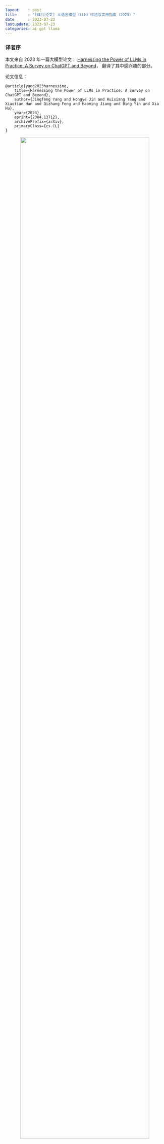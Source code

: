 ```yaml
---
layout    : post
title     : "[译][论文] 大语言模型（LLM）综述与实用指南（2023）"
date      : 2023-07-23
lastupdate: 2023-07-23
categories: ai gpt llama
---
```


### 译者序

本文来自 2023 年一篇大模型论文：
[Harnessing the Power of LLMs in Practice: A Survey on ChatGPT and Beyond](https://arxiv.org/abs/2304.13712)，
翻译了其中感兴趣的部分。

论文信息：

```
@article{yang2023harnessing,
	title={Harnessing the Power of LLMs in Practice: A Survey on ChatGPT and Beyond}, 
	author={Jingfeng Yang and Hongye Jin and Ruixiang Tang and Xiaotian Han and Qizhang Feng and Haoming Jiang and Bing Yin and Xia Hu},
	year={2023},
	eprint={2304.13712},
	archivePrefix={arXiv},
	primaryClass={cs.CL}
}
```

<p align="center"><img src="/assets/img/llm-practical-guide/fig-1.png" width="90%" height="90%"></p>

一些工程信息：

1. 训练

    1. 训练费用：**<mark><code>GPT-3 175B</code></mark>** 单次训练 **<mark>460 万美元</mark>** [3]。
    2. 能耗：训练 PaLM 两个月左右耗费约了 3.4 Gwh [6]。
    3. 数据集大小：**<mark><code>GPT-3 175B</code></mark>** 训练了 **<mark>4990 亿个 token</mark>** [16]。
    4. OpenAI 训练集群：285k CPU, 10k high-end GPU。

2. 推理

    1. 推理时间

        * 最大 token 分别为 2、8 和 32 时，GPT-J 6B 模型的推理时间分别为 0.077s、0.203s 和 0.707s。
        * 最大 token 固定为 32 时，InstructGPT 模型（davinci v2）的推理时间为 **<mark><code>1.969s</code></mark>**。

    2. API 延迟：OpenAI API 的平均延迟时间从几百毫秒到几秒不等。
    3. InstructGPT davinci v2（175B）的理想**<mark>去噪推理时间</mark>**
      **<mark><code>0.21s/request</code></mark>**。


**译者水平有限，不免存在遗漏或错误之处。如有疑问，敬请查阅原文。**

以下是译文。

----

* TOC
{:toc}

----

# 摘要

本文是一份**<mark>大语言模型（LLMs）实用指南</mark>**，
目的是帮助从业者和用户更好地完成他们的**<mark>自然语言处理（NLP）</mark>**相关任务 ——
NLP 是 LLM 的典型使用场景（下游）。本文将从模型、数据和下游任务的角度讨论和分析 LLM 的选型和使用，

* 首先简要介绍 **<mark>GPT 风格和 BERT 风格</mark>**的大语言模型；
* 然后讨论**<mark>预训练</mark>**数据、**<mark>训练</mark>**数据和**<mark>测试</mark>**数据对模型选型的影响；
* 然后详细讨论大语言模型**<mark>适合和不适合</mark>**哪些自然语言处理任务（use and non-use cases）。

此外，我们还探讨了大模型的 spurious biases，以及工程角度的**<mark>效率、成本和延迟</mark>**等重要因素，
以便从业者对实际部署大模型有一个全面了解。

本文旨在为研究人员和从业者提供一些最新的技术见解和最佳实践，让大模型能更成功地应用于各种 NLP 任务中。
我们维护了一个资源列表页并定期更新，见 [**<mark><code>github.com/Mooler0410/LLMsPracticalGuide</code></mark>**](https://github.com/Mooler0410/LLMsPracticalGuide)。

# 1 引言

近年来，大语言模型的快速发展对自然语言处理领域产生了革命性的影响 [12, 128, 131]。
这些强大的模型在各种 NLP 任务 —— 从**<mark>自然语言理解</mark>**（NLU）到**<mark>生成式任务</mark>**（generation tasks）——
中都展现出了巨大的潜力，甚至为**<mark>通用人工智能</mark>**（AGI）铺平了道路。
但另一方面，**<mark>如何有效和高效地利用这些模型</mark>**，就需要了解它们的实际能力和局限性，
还需要考虑具体 NLP 任务及其涉及的数据。

## 1.1 本文目的

作为一份给大模型从业者和用户的指南，本文主要关注**<mark>下游 NLP 任务中如何使用 LLM</mark>**。例如，

* 为什么选择或不选择某些 LLM；
* 如何根据模型大小、计算要求和特定领域预训练模型的可用性等等因素，选择最合适的 LLM。

本文总结了以下 LLM 实用指南：

* **<mark>自然语言理解</mark>**：在数据分布不均或训练数据极少场景下，LLM 卓越的泛化能力（generalization ability）；
* **<mark>自然语言生成</mark>**：利用 LLM 的能力，为各种应用程序创建连贯、上下文相关的高质量文本；
* **<mark>知识密集型任务</mark>**：利用 LLM 中存储的大量知识，解决一些需要特定领域专业知识或世界常识（general world knowledge）的任务；
* **<mark>推理能力</mark>**：了解和利用 LLM 的推理能力，提升基于上下文的决策能力和解决问题能力。

## 1.2 通用大模型和微调模型的定义

为了评估**<mark>（通用）大语言模型</mark>**的能力，我们将把它们**<mark>与微调模型（fine-tuned models）进行比较</mark>**。
目前，LLM 和微调模型都还没有一个普遍认可的定义。考虑到实际效用，本文将使用如下定义：

* 大语言模型（LLM）：在大量数据集上预训练的大型语言模型，没有针对特定任务的数据进行调优；
* 微调模型（fine-tuned models）：通常较小，也是预训练，然后在较小的、特定任务的数据集上进一步调优，以优化其在该场景下的性能。

> From a practical standpoint, we consider models with less than 20B parameters
> to be fine-tuned models. While it’s possible to fine-tune even larger models
> like PlaM (540B), in reality, it can be quite challenging, particularly for
> academic research labs and small teams. Fine-tuning a model with 3B
> parameters can still be a daunting task for many individuals or
> organizations.

## 1.3 本文组织

本文接下来的内容组织如下：

* **<mark>讨论当前最重要的两种模型</mark>**（GPT 风格和 BERT 风格），让读者对 LLM 有一个简要理解；
* 深入研究**<mark>影响模型性能的关键因素</mark>**，包括预训练数据、训练/调优数据和测试数据；
* 深入探讨**<mark>各种具体的 NLP 任务</mark>**，包括知识密集型任务、传统 NLU 任务和生成任务；分析这些实际场景中的挑战等。

# 2 模型：实用指南

本节简要介绍当前业界最先进的 LLM。
这些模型在训练策略、模型架构和使用场景上有所不同。为了更清晰地理解 LLM 的发展，
本文将它们分为两种类型：

1. **<mark>encoder-decoder or encoder-only</mark>**
2. **<mark>decoder-only</mark>**

图 1 展示了语言模型的演进历程，

<p align="center"><img src="/assets/img/llm-practical-guide/fig-1.png" width="90%" height="90%"></p>
<p align="center">图 1：Fig. 1. The evolutionary tree of modern LLMs traces the development of language models in recent years and highlights some of the
most well-known models. Models on the same branch have closer relationships. Transformer-based models are shown in non-grey
colors: decoder-only models in the blue branch, encoder-only models in the pink branch, and encoder-decoder models in the green
branch. The vertical position of the models on the timeline represents their release dates. Open-source models are represented by
solid squares, while closed-source models are represented by hollow ones. The stacked bar plot in the bottom right corner shows the
number of models from various companies and institutions.</p>

几点说明：

1. **<mark>decoder-only 模型逐渐成为 LLM 的主要发展趋势</mark>**。

    * LLM 早期阶段，encoder-only 和 encoder-decoder 模型更受欢迎；
    * 随着 2021 年 GPT-3 的横空出世，decoder-only 模型完成了一次漂亮的翻身仗；
    * 在 BERT 带来的最初爆炸性增长之后，encoder-only 模型逐渐开始失宠；

1. **<mark>OpenAI 在 LLM 领域始终保持领先地位</mark>**。其他公司和机构正在努力追赶。
   这种领导地位可能归因于 OpenAI 对其技术路线的坚守，即使最初大家并不看好这条路线；
1. **<mark>Meta 对开源 LLM 做出了重大贡献</mark>**，并促进了 LLM 的研究。
  在考虑对开源社区尤其是 LLM 相关的贡献时，Meta 是最慷慨的商业公司之一，Meta 开发的所有 LLM 都是开源的；
1. **<mark>LLM 表现出闭源的趋势</mark>**。

    * LLM 早期阶段（2020 年之前），大多数模型都是开源的；
    * 随着 GPT-3 的推出，公司越来越倾向于闭源他们的模型，如 PaLM、LaMDA 和 GPT-4:
    * 因此，学术研究人员进行 LLM 训练实验变得更加困难，基于 API 的研究可能成为学术界的主要方法；

1. **<mark>encoder-decoder 模型仍然还有前途</mark>**。

    * 业界仍然在这个方向积极探索，且大部分都是开源的；
    * Google 对开源 encoder-decoder 架构做出了重大贡献，虽然 decoder-only
     模型的灵活性和多功能性使得 Google 对这个方向的坚持似乎前途有些暗淡。

表 1 中简要总结了每种类型的特点和代表性 LLM。

<p align="center">表 1：当前各种大语言模型（LLM）总结</p>

|      |  Encoder-Decoder or Encoder-only (BERT-style) | Decoder-only (GPT-style) | 
|:-----|:----------------------------------------------|:-------------------------| 
| 训练       | **<mark>Masked</mark>** Language Models（遮掩式语言模型） | **<mark>Autoregressive</mark>** Language Models（自回归语言模型） |
| 模型类型   | **<mark>判别式</mark>**（Discriminative）               | **<mark>生成式</mark>**（Generative） |
| 预训练任务 | 预测**<mark>遮掩掉的</mark>**单词（Predict masked words）   | 预测**<mark>下一个</mark>**单词（Predict next word） |
| 大语言模型 | ELMo [80], **<mark>BERT</mark>** [28], RoBERTa [65], DistilBERT [90], BioBERT [57], XLM [54], Xlnet [119], ALBERT [55], ELECTRA [24], **<mark>T5</mark>** [84], **<mark>GLM</mark>** [123], XLM-E [20], ST-MoE [133], AlexaTM [95] | **<mark><code>GPT 3/4</code></mark>** [16,76], OPT [126]. PaLM [22], BLOOM [92], MT-NLG [93], GLaM [32],Gopher [83], chinchilla [41], LaMDA [102], GPT-J [107], **<mark><code>LLaMA</code></mark>** [103], BloombergGPT [117] |

## 2.1 BERT 风格语言模型：encoder-decoder 或 encoder-only

自然语言数据易于获取。为了更好地利用超级数据集，人们已经提出了很多**<mark>无监督训练</mark>**范式（unsupervised training paradigms），
这也促进了自然语言的**<mark>无监督学习</mark>**（unsupervised learning）。

这其中，一种常见的方式是在**<mark>给定上下文的情况下，预测句子中掩掉（masked）的单词</mark>**。
这种训练范式被称为遮掩语言模型（**<mark>Masked Language Model，MLM</mark>**），

* 模型能深入理解单词之间以及单词与上下文的关系，
* 使用 **<mark>Transformer 架构</mark>**等技术在大量文本语料库上进行训练。

典型模型包括

* BERT [28]
* RoBERTa [65]
* T5 [84]。

这种模型在许多 NLP 任务（如情感分析和 named entity 识别）中取得了 state-of-the-art 的结果，
已经成为自然语言处理领域的重要工具。

## 2.2 GPT 风格语言模型：decoder-only

尽管语言模型通常在架构上是任务不可知的（**<mark>task-agnostic</mark>**），
但都需要在特定下游任务的数据集上进行微调。

研究人员发现，增大（**<mark>scaling up</mark>**）语言模型能显著提高少样本（few-shot）甚至零样本（zero-shot）性能[16]。
少样本和零样本最成功的模型是**<mark>自回归语言模型</mark>**（Autoregressive Language Models，ALM），

* 这些模型的训练方式：**<mark>给出前面的单词，生成这句话的下一个单词</mark>**。
* 这些模型已被广泛用于文本生成和问题回答等 NLP 任务。

典型的自回归语言模型包括，

* GPT-3 [16]
* OPT [126]
* PaLM [22]
* BLOOM [92]

这其中，GPT-3 是一个划时代的模型，它首次通过**<mark>提示</mark>**（prompting）和**<mark>上下文学习</mark>**（in-context learning）
展示了少样本/零样本也能取得不错的性能，展现了自回归语言模型的优越性。

还有一些模型针对特定任务进行了优化，如

* CodeX [2]：代码生成
* BloombergGPT [117] ：金融领域

最近的突破是 **<mark>ChatGPT</mark>**，它专门针对对话任务优化了 GPT-3，从而在各种实际应用中
互动性、连贯性，以及更好的上下文理解能力。

# 3 数据：实用指南

本节将会看到，在针对给定任务选择合适的模型时，**<mark>数据（data）扮演着关键角色</mark>**。
数据对模型效果的影响始于预训练（pre-training）阶段，并持续到训练（training）和推理（inference）阶段。

> 通用模型（LLM） vs. 微调模型（fine-tuned models）的选择
>
> 1. 工作在 out-of-distribution 数据（例如 adversarial examples and domain shifts）时，通用模型比微调模型效果更好；
> 2. 工作在有限的标注数据（limited annotated data）时，通用模型更好一些；
> 3. 工作在充足的标注数据（abundant annotated data）时，两个模型都可以，看具体的任务要求；
> 4. 建议在与最终下游任务类似的数据集上进行预训练。

## 3.1 预训练数据（Pretraining data）

预训练数据在大语言模型的开发中起着关键作用。

作为 **<mark>LLM 超能力</mark>**（remarkable capabilities）[5，47] **<mark>的基础</mark>**，
预训练数据的质量、数量和多样性显著影响 LLM 的性能[124]。
常用的预训练数据包括**<mark>多种文本数据</mark>**，例如书籍、文章和网站。
数据经过精心挑选，以确保全面代表人类知识、语言差别和文化观点。

预训练数据的重要性在于，它能够极大影响语言模型对词汇知识、语法、句法和语义的理解，以及识别上下文和生成连贯回答的能力。
预训练数据的**<mark>多样性</mark>**也对模型性能起着至关重要的作用，LLM 的性能高度依赖于**<mark>预训练数据的组成</mark>**。
例如，

* PaLM [22] 和 BLOOM [92] 在**<mark>多语言任务</mark>**（multilingual tasks）和**<mark>机器翻译</mark>**方面表现出色，因为它们有丰富的多语言预训练数据；
* PaLM 还很擅长**<mark>问答任务</mark>**，因为预训练数据中包含大量社交媒体对话和书籍语料库 [22]；
* GPT-3.5（code-davinci-002）预训练数据集中集成代码数据，因此**<mark>代码执行和代码补全</mark>**能力很强。

简而言之，在针对 NLP 任务做 LLM 选型时，建议选择那些**<mark>在类似数据领域上进行过预训练</mark>**的模型。

## 3.2 微调数据（Finetuning data）

如果已经有了通用大模型，接下来想部署到线上环境提供服务，那根据手头
**<mark>打标数据（annotated data）的多少</mark>**，

* 零（zero）
* 少（few）
* 丰富（abundant）

可以在部署之前先对大模型进行**<mark>配置调整或模型微调</mark>**。

### 3.2.1 无标注数据：通用大模型 + zero-shot 配置

这种情况即没有标注数据，那就没有微调的可能了；在配置方面，将 LLM 设置为 **<mark><code>zero-shot</code></mark>** 是最合适的。

LLM 的 zero-shot methods [120] 已经比之前更好。此外，这种场景由于**<mark>模型参数保持不变</mark>**（remain unaltered），
也**<mark>不存在参数更新过程</mark>**（parameter update process），
因此可以避免灾难性遗忘（catastrophic forgetting）[49]。

### 3.2.2 少量标注数据：通用大模型 + few-shot in-context learning

这种情况下，可以将手头**<mark>少量的 few-shot examples 直接通过 prompt 输入到 LLM 中</mark>**，
这被称为**<mark>上下文学习</mark>**（in-context learning），
这些数据可以**<mark>有效地指导 LLM 针对具体任务进行优化</mark>**（generalize to the task）。

* [16] 中指出，one-shot 和 few-shot 性能取得了显著的提高，甚至可以与 SOTA fine-tuned open-domain 模型的性能相当。
* 通过 scaling[16]，LLMs 的 zero/few-shot 能力可以进一步提高。
* 还有人提出了一些 few-shot 学习方法来增强微调模型，例如 meta-learning[56]或 transfer learning[88]。但是，由于微调模型的规模较小且容易过拟合，性能可
能不如使用 LLMs。

### 3.2.3 丰富的标注数据：通用大模型/微调模型

对于特定任务有大量 annotated data 可用的情况下，**<mark>微调模型和 LLM 都可以考虑</mark>**。

* 大多数情况下，对模型进行微调（fine-tuning the model）可以很好地适应数据；
* 通用模型的一个优势是可用于满足一些约束条件，例如隐私 [99]。

总之，这种情况下使用微调模型还是 LLM 就看具体任务以及所需的性能、计算资源和部署约束等因素了。

### 3.2.4 小结：通用模型 vs. 微调模型的选型

简而言之，

* 不管标注数据有多有少，通用大模型都是可以用的；
* 有丰富的 annotated data 时可以考虑使用微调模型。

## 3.3 测试数据/用户数据（Test data / user data）

在部署 LLM 用于实际任务时，经常面临测试/用户数据与训练数据之间分布差异导致的性能问题。
这些差异可能涉及到

* domain shifts [132]
* out-of-distribution variations [31]
* adversarial examples [82]

它们极大**<mark>降低了微调模型</mark>**在实际应用中的**<mark>有效性</mark>**。
原因是**<mark>微调模型都是基于特定数据分布拟合的</mark>**，generalize to OOD data 的能力较差。

另一方面，通用模型在这种情况表现得相当好，因为它们没有明确的拟合过程。
此外，最近的**<mark>人类反馈强化学习</mark>**（Reinforcement Learning from Human Feedback，
**<mark><code>RLHF</code></mark>**）进一步增强了 LLM 的泛化能力[77]。例如，

* InstructGPT 展示了在 a wide range of tasks 的多种指令中的熟练理解能力，甚至偶尔还能理解混合语言指令，尽管这样的指令很少。
* ChatGPT 在大多数 adversarial and out-of-distribution (OOD) 分类和翻译任务上表现出一致的优势 [109]。
  它在理解对话相关的文本方面的优越性，使得它在 DDXPlus 数据集 [101]上表现出色，这是一个设计用于 OOD 评估的医学诊断数据集。

# 4 NLP 任务：实用指南

本节详细讨论 LLM 在各种 NLP 任务中适合与不适合的场景，以及相应的模型能力。
如图 2 所示，我们将所有讨论总结成一个决策流程，它可以作为面对任务时快速决策的指南：

<p align="center"><img src="/assets/img/llm-practical-guide/fig-2.png" width="90%" height="90%"></p>
<p align="center">图 2：
The decision flow for choosing LLMs or fine-tuned models 2for user’s NLP applications. The decision flow helps users assess
whether their downstream NLP applications at hand meet specific conditions and, based on that evaluation, determine whether
LLMs or fine-tuned models are the most suitable choice for their applications. During the decision process in the figure, Y means
meeting the condition, and N means not meeting the condition. The yellow circle for Y of the last condition means there’s no
model working well on this kind of application.
</p>

## 4.1 传统 NLU 任务

Traditional NLU tasks are some fundamental tasks in NLP including text classification, named entity recognition (NER),
entailment prediction, and so on. Many of them are designed to serve as intermediate steps in larger AI systems, such
as NER for knowledge graph construction.

> 1 As we mention in Section 1, LLMs are pretrained on large and diverse datasets without fine-tuning, while fine-tuned models are typically pretrained on
> a large dataset and then further trained on a smaller, task-specific dataset to optimize their performance on that task.

> Remark 2
>
> Fine-tuned models generally are a better choice than LLMs in traditional NLU tasks, but LLMs can provide help
> while requiring strong generalization ability.

### 4.1.1 No use case.

In most natural language understanding tasks, such as tasks in GLUE[106] and SuperGLUE[105],
fine-tuned models still have better performance, if such tasks come with rich well-annotated data and contain very few
out-of-distribution examples on test sets. For different tasks and datasets, the gap between small fine-tuned models and
LLMs varies.

In text classification, on most datasets, LLMs perform slightly worse than fine-tuned models. For sentiment analysis,
such as on IMDB [69] and SST [94], fine-tuned models and LLMs perform equally well. For toxicity detection, which
is another iconic text classification task, the gap is much larger. All LLMs cannot perform well on this task, and on
CivilComments [13] even the best one is only better than random guessing [59]. On the other hand, most popular
fine-tuned models can obtain much better performance [33]. and the Perspective API 3 is still one of the best for
detecting toxicity. This API is powered by a multilingual BERT-based model, which is tuned on publicly available
toxicity data and several smaller single-language CNNs distilled from this model. This might be due to the fact that
toxicity is defined by subtle nuances in linguistic expressions, and large language models are unable to accurately
comprehend this task solely based on the provided input.

The trend of performance gaps is similar in some other tasks. For natural language inference (NLI) tasks, on most
datasets, such as on RTE [106] and SNLI [14], fine-tuned models perform better than LLMs, while on some data such as
CB [105], LLMs have obtained comparable performance with fine-tuned models [22]. For question answering (QA), on
SQuADv2 [86], QuAC [21] and many other datasets, fine-tuned models have superior performance, while on CoQA [87],
LLMs perform as well as fine-tuned models [22].

In information retrieval (IR) tasks, LLMs are not widely exploited yet. One major reason is that IR tasks are fundamentally
different from others. There’s no natural way to transform the thousands of candidate texts into a few/zero-shot
form which is required by LLMs. The existing evaluation results on MS MARCO(regular/TREC) [73] show that methods
based on fine-tuned models have better performance [59]. In this evaluation, the LLMs rank passages in an unorthodox
way, which requires the LLMs to produce probabilities for passages one by one.

For some low-level intermediate tasks, which are not intended for regular users but rather for high level tasks, such
as named entity recognition (NER) and dependency parsing, there’s not enough result coming from LLMs, because
the most current evaluation of LLMs focuses on practical tasks. According to available evaluation results, for the NER
task, CoNLL03 [89] is still a challenge for LLMs [81], where the performance of fine-tuned models is around as twice
as LLMs. These intermediate tasks may vanish soon because LLMs can take over high-level tasks without the help of
those intermediate tasks (e.g. dependency parsing for coding tasks; NER for some text generation tasks).

In brief, for most traditional NLU tasks, a fine-tuned model is a better choice in terms of the performance on benchmark
datasets and the computational cost. The scale of LLMs is usually 10× or even 100× larger than fine-tuned models.
One possible cause for the inferior performance of LLMs on certain tasks can be the design of instructions/prompts.
Transforming input from tasks like IR and sentence labeling into a few/zero-short instruction form is non-trivial. There
may be better ways to adapt language models to traditional NLP tasks in the future. On the other hand, the upper
limit of capabilities of fine-tuned models is not reached, and some methods like FLAN-tuning [67] can further boost
the performance on NLU tasks. Another interesting finding is that on NLU tasks, after fine-tuning, masked language
models, like T5[85], are better than most auto-regressive language models at the same scale, while some recent results
imply that this gap can be bridged by scaling[22].

### 4.1.2 Use case. However, there are still some NLU tasks suitable for LLMs.

One of the representative tasks is miscellaneous text classification [59]. In contrast to classic domain-specific text
classification tasks such as sentiment analysis, miscellaneous text classification deals with a diverse range of topics
and categories that may not have a clear or strong relationship with one another. It’s closer to real-world cases and
hard to be formatted for using fine-tuned models. Another is the Adversarial NLI (ANLI)[74]. It is a difficult dataset
composed of adversarially mined natural language inference questions in three rounds (R1, R2, and R3). LLMs have
shown superior performance on ANLI, especially on the R3 and R2. Both examples demonstrate the exceptional ability
of LLMs to generalize well on out-of-distribution and sparsely annotated data in traditional NLP tasks, surpassing that
of fine-tuned models. We’ve discussed this in the section above 3.3.

## 4.2 生成任务（Generation tasks）

Natural Language Generation broadly encompasses two major categories of tasks, with the goal of creating coherent,
meaningful, and contextually appropriate sequences of symbols. The first type focuses on converting input texts into
new symbol sequences, as exemplified by tasks like paragraph summarization and machine translation. The second
type, "open-ended" generation, aims to generate text or symbols from scratch to accurately match input descriptions
such as crafting emails, composing news articles, creating fictional stories and writing code.

> Remark 3
> Due to their strong generation ability and creativity, LLMs show superiority at most generation tasks.

### 4.2.1 Use case.

Generation tasks require models to have a comprehensive understanding of the input contents or
requirements and a certain level of creativity. This is what LLMs excel at.

For summarization tasks, although LLMs do not have an obvious advantage over fine-tuned models under traditional
automatic evaluation metrics, such as ROUGE [60], human evaluation results indicate that humans tend to prefer the
results generated by LLMs [38, 127] compared to that of fine-tuned models. For example, on CNN/DailyMail [71] and
XSUM [72], fine-tuned models like Brio [66] and Pegasus [125] have much better performance than any LLMs w.r.t.
ROUGE, but LLMs like OPT [126] perform far better in human evaluation considering all aspects including faithfulness,
coherence, and relevance [127]. This demonstrates the superiority of LLMs in summarization tasks. On the other hand,
it implies that current summarization benchmarks don’t contain summaries with high quality or the automatic metrics
are not proper for the evaluation of summarization.

In machine translation (MT), LLMs can perform competent translation, although the average performance is slightly
worse than some commercial translation tools [45] considering some automatic metrics like BLEU[78]. LLMs are
particularly good at translating some low-resource language texts to English texts, such as in the Romanian-English
translation of WMT’16 [11], zero-shot or few-shot LLMs can perform better than SOTA fine-tuned model[22]. This is
mainly due to the fact that English resources compose the main part of the pre-training data. BLOOM [92] is pre-trained
on more multi-lingual data, leading to better translation quality in both rich-resource and low-resource translation.
Another interesting finding is that BLOOM achieves good translation quality among Romance languages, even for
translation from Galician, which is not included in the pre-training data. One reasonable explanation is that texts from
some languages in the same language group can help the LLMs learn more from the similarity. If more multi-lingual
texts can be added to the pre-training data, the translation capability may be improved further.

Additionally, LLMs are highly skilled in open-ended generations. One example is that the news articles generated
by LLMs are almost indistinguishable from real news articles by humans [16]. LLMs are remarkably adept at code
synthesis as well. Either for text-code generation, such as HumanEval [18] and MBPP [7], or for code repairing, such as
DeepFix [39], LLMs can perform pretty well. GPT-4 can even pass 25% problems in Leetcode, which are not trivial for
most human coders [76]. With training on more code data, the coding capability of LLMs can be improved further [22].
While performing well on such tasks, the codes generated by LLMs should be tested carefully to figure out any subtle
bugs, which is one of the main challenges for applying LLMs in code synthesis.

### 4.2.2 No use case.

Fine-tuned models, such as DeltaLM+Zcode [118], still perform best on most rich-resource translation
and extremely low-resource translation tasks. In rich resource machine translation, fine-tuned models slightly outperform
LLMs [22, 92]. And in extremely low-resource machine translation, such as English-Kazakh translation, fine-tuned
models significantly perform better than LLMs.

## 4.3 Knowledge-intensive tasks

Knowledge-intensive NLP tasks refer to a category of tasks that have a strong reliance on background knowledge,
domain-specific expertise, or general real-world knowledge. These tasks go beyond simple pattern recognition or syntax
analysis. And they are highly dependent on memorization and proper utilization of knowledge about specific entities,
events, and common sense of our real world.

> Remark 4
> (1) LLMs excel at knowledge-intensive tasks due to their massive real-world knowledge.
> (2) LLMs struggle when the knowledge requirements do not match their learned knowledge, or when they face
> tasks that only require contextual knowledge, in which case fine-tuned models can work as well as LLMs.

### 4.3.1 Use case.

In general, with billions of training tokens and parameters, LLMs have much more real-world knowledge
than fine-tuned models.

Closed-book question-answering tasks require the model to answer a given question about factual knowledge without
any external information. It does require the memorization of real-world knowledge in the model. LLMs perform better
on nearly all datasets, such as on NaturalQuestions [52], WebQuestions [9], and TriviaQA [46]. On TriviaQA, even
zero-shot LLMs is still much better [22].

The massive multitask language understanding (MMLU) [40] is also highly knowledge-intensive. It contains multiplechoice
questions spanning over 57 different subjects and requires general knowledge of the model. It’s pretty challenging
even for LLMs, although the newly released GPT-4 [76] outperforms existing models by a considerable margin in
English with a satisfactory 86.5% accuracy.

Also, some tasks in Big-bench[96], which are designed to probe LLMs and extrapolate their future capabilities, heavily
relied on the memorization of real-world knowledge. In such tasks, the performance of some LLMs is better than the
average level of humans, and even comparable to the best human performance. For example, the task Hindu_knowledge
requires models to give facts about Hindu mythology, Periodic Elements require the capability of predicting the element
name from the periodic table and Physics tests the physics knowledge of models by asking for the formula needed to
solve a given physics problem.

### 4.3.2 No use case.

There are some other tasks requiring knowledge different from that learned by LLMs. The required
knowledge is not that learned by LLMs about the real world. In such tasks, LLMs are not notably superior.
Some tasks only require the model to capture the self-contained knowledge in the contexts. The knowledge in the
contexts from the input is enough for the model to make predictions. For these tasks, small fine-tuned models can work
pretty well. One such task is machine reading comprehension (MRC). An MRC task provides several paragraphs and
requires the model to predict the answer to questions based on these paragraphs. We’ve discussed MRC in the previous
section because it’s also a traditional NLU task.

Another scenario is that the knowledge within LLMs about real world is useless to the task, or even the required
knowledge is counterfactual to the real world. As a result, the LLMs cannot work well on such tasks. In some cases,
inconsistent knowledge may even make the LLMs worse than random guessing. For example, in Big-Bench, the Mnist
ascii task requires the model to tell the digit represented by an ASCII art. The capability required by this task is nothing
about real-world knowledge. Also, in the Inverse Scaling Phenomenon competition [70], the task redefine math redefines
a common symbol and requires the model to choose between the original meaning and the meaning derived from the
redefinition. What it requires contrasts to the LLMs’ knowledge, thus LLMs even perform worse than random guessing.
As an alternative to real-world knowledge in LLMs, access to extra knowledge is allowed, and models can thus get
enough knowledge for a task via retrieval augmentation. The basic idea of retrieval augmentation is to add an extra
information retrieval step prior to making predictions, in which, some useful texts related to the task will be retrieved
from a large corpus. Then, the model will make predictions based on both the input contexts and the retrieved texts.
With retrieved additional information, the closed-book task can become "open-book". In such a scenario, fine-tuned
models are pretty good with much smaller sizes, because the required knowledge can be obtained by retrieving. For
example, on NaturalQuestions [52], with extra corpus, retrieval augmented models [44, 48] are much better than any
other methods.

## 4.4 Abilities Regarding Scaling

Scaling of LLMs (e.g. parameters, training computation, etc.) can greatly empower pretrained language models. With
the model scaling up, a model generally becomes more capable in a range of tasks. Reflected in some metrics, the
performance shows a power-law relationship with the model scale. For example, the cross-entropy loss which is used
to measure the performance for language modeling decreases linearly with the exponential increase in the model scale,
which is also called ’scaling-law’ [41, 47]. For some crucial abilities, such as reasoning, scaling the model has gradually
transformed these abilities from a very low state to a usable state, and even approaching human capabilities. In this
section, we provide an overview of the usage of LLMs in terms of the abilities and behaviors of LLMs along with scaling.

> Remark 5
> (1) With the exponential increase of model scales, LLMs become especially capable of reasoning like arithmetic
> reasoning and commonsense reasoning.
> (2) Emergent abilities become serendipity for uses that arise as LLMs scale up, such as ability inword manipulation
> and logical ability.
> (3) In many cases, performance does not steadily improve with scaling due to the limited understanding of how
> large language models’ abilities change as they scale up.

### 4.4.1 Use Case with Reasoning.

Reasoning, which involves making sense of information, drawing inferences, and
making decisions, is one of the essential aspects of human intelligence. It is challenging for NLP. Many existing reasoning
tasks can be classified into commonsense reasoning and arithmetic reasoning.

Arithmetic reasoning/problem solving. The arithmetic reasoning capability of LLMs benefits greatly from the scaling
of model size. For GPT-3, the ability of two-digit addition only becomes apparent when the number of parameters
exceeds 13B [16]. Tasks to test arithmetic reasoning are trivial for humans and designed to challenge the capability
of transferring natural language into mathematical symbols and multi-step inference. On GSM8k [26], SVAMP [79]
and AQuA [61], LLMs, as generalists, have competitive performance with most methods which have task-specific
designs. And GPT-4 overperforms any other methods [76], even some huge models particularly tuned for arithmetic
problems [104]. Nevertheless, it should be noted that, without the intervention of external tools, LLMs may occasionally
make mistakes in performing basic calculations, although chain-of-thought (CoT) prompting [115] can significantly
improve LLMs’ ability in calculations.

Commonsense reasoning. Commonsense reasoning not only requires LLMs to remember factual knowledge but also
requires LLMs to do several inference steps about the facts. Commonsense reasoning increases gradually with the growth
of model size. Compared to fine-tuned models, LLMs keep the superiority on most datasets, such as StrategyQA [36]
and ARC-C [25]. Especially on ARC-C, which contains difficult questions in science exams from grade 3 to grade 9,
GPT-4 has been close to the performance of 100% (96.3%) [76].

### 4.4.2 Use Cases with Emergent Abilities.

Scaling of models also endows the model with some unprecedented, fantastic
abilities that go beyond the power-law rule. These abilities are called "emergent ability". As defined in [113], emergent
abilities of LLMs are abilities that are not present in smaller-scale models but are present in large-scale models. This means
such abilities cannot be predicted by extrapolating the performance improvements on smaller-scale models and the
model suddenly gains good performance on some tasks once the scale exceeds a certain range. The emergent ability is
typically unpredictable and surprising, leading to tasks that emerge randomly or unexpectedly. We examine concrete
examples of the emergent abilities of LLMs and provide them as an important reference for deciding whether to leverage
LLMs’ emergent abilities.

Handling word manipulation is a typical emergent ability. It refers to the ability to learn symbolic manipulations, such
as the reversed words [16], in which the model is given a word spelled backwards, and must output the original word.
For example. GPT-3 [16] shows the emergent ability for word sorting, and word unscrambling tasks. PaLM [22] exhibits
the emergent ability on ASCII word recognition 4 and hyperbaton 5 task. The logical abilities of language models tend
to emerge as the model scales up, such as logical deduction, logical sequence, and logic grid puzzles. Additionally, other
tasks, such as advanced coding (e.g., auto debugging, code line description), and concept understanding (e.g., novel
concepts, simple Turing concepts), are also use cases with the emergent abilities of large language models.

### 4.4.3 No-Use Cases and Understanding.

Although in most cases, as discussed above, larger models bring better performance,
there are still many exceptions that should be considered when choosing the appropriate model.

On certain tasks, with the size of LLMs increasing, the performance begins to decrease, such as Redefine-math: tests
whether language models are able to work with common symbols when they are redefined to mean something else; Intothe-
unknown: requires the model to choose which piece of information would help answer a question; Memo-trap: asks
an LM to write a phrase in a way that starts like a famous quote but ends differently6. This is also called Inverse Scaling
Phenomenon. Another interesting phenomenon observed in the scaling of LLMs is called the U-shaped Phenomenon [114].
As the name implies, This phenomenon refers to that as LLM size increases, their performance on certain tasks initially
improves but then starts to decline before eventually improving again, such as on: Hindsight-neglect: it tests whether
language models are able to assess whether a bet was worth taking based on its expected value; NegationQA: this task
takes an existing multiple-choice dataset and negates a part of each question to see if language models are sensitive to
negation; Quote-repetition: it asks models to repeat back sentences given in the prompt, with few-shot examples to
help it recognize the task. Hence the risk of diminishing performance should be noted and if the task is similar to those
we just discussed, careful consideration should be given to whether or not to use huge LLMs.

Gaining a deeper understanding of emergent abilities, inverse scaling phenomenon and U-shape phenomenon
in LLMs is essential for advancing research in this field. In a certain sense, the U-shape phenomenon suggests that
small-scale models and huge-scale models make predictions with different internal mechanisms. From this perspective,
the U-shape phenomenon can be seen as a transformation of the inverse-scaling phenomenon due to some emergent
abilities from sufficiently large models [114]. GPT-4 [76] exhibits a reversal of the inverse scaling phenomenon in some
cases, such as on a task called Hindsight Neglect. The explanation for these behaviors of LLMs during scaling is still
an open problem. Several hypotheses have been proposed. For emergent abilities, one explanation is that there may
be multiple key steps for a task and the LLM cannot handle this task until it’s large enough to handle every step, and
another explanation is focused on the granularity of evaluation metrics [113]. For inverse-scaling phenomenon and

u-shape phenomenon, the explanations mainly focus on the model’s over-reliance on information from its prior rather
than the input prompts, valid but misleading few-shot examples, and distracting easier tasks within a hard task [114].

## 4.5 Miscellaneous tasks

This section explores miscellaneous tasks which cannot be involved in previous discussions, to better understand LLMs’
strengths and weaknesses.

Remark 6
(1) Fine-tuned models or specified models still have their space in tasks that are far from LLMs’ pretraining
objectives and data.
(2) LLMs are excellent at mimicking human, data annotation and generation. They can also be used for quality
evaluation in NLP tasks and have bonuses like interpretability.

### 4.5.1 No use case

LLMs generally struggle with some tasks due to differences in objectives and training data.
Although LLMs have achieved remarkable success in various natural language processing tasks, their performance
in regression tasks has been less impressive. For example, ChatGPT’s performance on the GLUE STS-B dataset, which is
a regression task evaluating sentence similarity, is inferior to a fine-tuned RoBERTa performance [130]. The Regression
tasks typically involve predicting a continuous value rather than a discrete label, posing unique challenges for LLMs. One
primary reason for their subpar performance is the inherent difference between the language modeling objective and the
regression task objective. LLMs are designed to predict the next word in a sequence or generate coherent text, with their
pre-training focused on capturing linguistic patterns and relationships. Consequently, their internal representations
may not be well-suited for modeling continuous numerical outputs. Besides, LLMs have predominantly been trained
on text data, focusing on capturing the intricacies of natural language processing. As a result, their performance on
multimodal data, which involves handling multiple data types such as text, images, audio, video, actions, and robotics,
remains largely unexplored. And fine-tuned multimodal models, like BEiT[110] and PaLI [19], still dominate many
tasks such as visual question answering (VQA) and image captioning. Nonetheless, the recently introduced GPT-4 [76]
has taken the step in multimodal fusion, but there is still a lack of detailed evaluation of its capabilities.

### 4.5.2 Use case.

LLMs are particularly suitable for certain tasks.

LLMs are very good at mimicking humans, acting as a chatbot, and performing various kinds of tasks. The LLMspowered
ChatGPT7 is surprising for its consistency, reliability, informativeness, and robustness during multiple
utterances with humans. The human-feedback procedure plays an important role in acquiring such abilities
LLMs can both act as a good annotator and data generator for data augmentation, such as in[27, 29, 99, 121, 122].
Some LLMs have been found as good as human annotators [37] in some tasks. And the collected texts from GPT-
3.5 (text-davinci-003) have been used as human-like instruction-following demonstrations to train other language
models [100].

LLMs can also be used for quality assessment on some NLG tasks, such as summarization and translation. On
summarization tasks, GPT-4 as an evaluator achieves a higher correlation with humans than other methods with a
large margin [64]. Some other evaluators based on LLMs [34, 50, 64, 108] also show good human alignment in more
NLG tasks, especially compared with traditional automatic metrics. But the LLM evaluator may have a bias towards the
LLM-generated texts [64].
Also, as we discussed above, some abilities of LLMs bring bonuses in addition to performance improvement, such
as interpretability. The CoT reasoning ability of LLMs can show how an LLM reaches the prediction, which is a good
interpretation on the instance level, while it also improves the performance.

## 4.6 Real world "tasks"

In the last part of this section, we would like to discuss the usage of LLMs and fine-tuned models in real-world "tasks".We
use the term "tasks" loosely, as real-world scenarios often lack well-formatted definitions like those found in academia.
Many requests to models even cannot be treated as NLP tasks. Models face challenges in the real world from three perspectives:

* Noisy/Unstructured input. Real-world input comes from real-world non-experts. They have little knowledge
about how to interact with the model or even cannot use texts fluently. As a result, real-world input data can be
messy, containing typos, colloquialisms, and mixed languages, unlike those well-formed data used for pre-training
or fine-tuning.
* Tasks not formalized by academia.In real-world scenarios, tasks are often ill-defined by academia and much
more diverse than those in academic settings. Users frequently present queries or requests that do not fall neatly
into predefined categories, and sometimes multiple tasks are in a single query.
* Following users’ instructions. A user’s request may contain multiple implicit intents (e.g. specific requirement
to output format), or their desired predictions may be unclear without follow-up questions. Models need to
understand user intents and provide outputs that align with those intents.
Essentially, these challenges in the real world come from that users’ requests deviate significantly from the distribution
of any NLP datasets designed for specific tasks. Public NLP datasets are not reflective of how the models are used [77].

> Remark 7
> LLMs are better suited to handle real-world scenarios compared to fine-tuned models. However, evaluating the
> effectiveness of models in the real world is still an open problem.

Handling such real-world scenarios requires coping with ambiguity, understanding context, and handling noisy
input. Compared to fine-tuned models, LLMs are better equipped for this because they have been trained on diverse
data sets that encompass various writing styles, languages, and domains. Additionally, LLMs demonstrate a strong
ability to generate open-domain responses, making them well-suited for these scenarios. Fine-tuned models, on the
other hand, are often tailored to specific, well-defined tasks and may struggle to adapt to new or unexpected user
requests. They heavily rely on clear objectives and well-formed training data that specify the types of instructions
the models should learn to follow. Fine-tuned models may struggle with noisy input due to their narrower focus on
specific distributions and structured data. An additional system is often required as an assistant for fine-tuned models
to process unstructured context, determine possible intents, and refine model responses accordingly.
Additionally, some mechanics such as instruction tuning [91, 112] and human alignment tuning [77] further boost
the capabilities of LLMs to better comprehend and follow user instructions. These methods improve the model’s ability
to generate helpful, harmless, and honest responses while maintaining coherence and consistency [77, 91, 112]. While
both methods can make LLMs better generalize to unseen tasks and instructions, it has been noticed that while human
labelers prefer models tuned for human alignment [77] to models tuned with instructions from public NLP tasks,
such as FLAN [112] and T0 [91]. The reason may be similar to reasons for fine-tuned models’ inferiority: public NLP
tasks/datasets are designed for easy and automatic evaluation, and they can only cover a small part of real-world usage.
One of the main issues when it comes to real-world scenarios is how to evaluate whether the model is good or not.
Without any formalized tasks or metrics, the evaluation of model effectiveness can only rely on feedback from human
labelers. Considering the complexity and cost of human evaluation, there’s no massive and systematic comparison
between fine-tuned models and LLMs yet. Nevertheless, the huge success and popularity of LLMs such as chatGPT,
have confirmed the superiority of LLMs to some extent.

# 5 其他方面

虽然通用大模型适用于很多下游任务，但还有一些重要方面需要考虑，例如效率和可信任度。

> Remark 8
>
> 1. Light, local, fine-tuned models should be considered rather than LLMs,
>    especially for those who are sensitive to the cost or have strict latency
>    requirements. Parameter-Efficient tuning can be a viable option for model
>    deployment and delivery.
> 2. The zero-shot approach of LLMs prohibits the learning of shortcuts from
>    task-specific datasets, which is prevalent in fine-tuned models.
>    Nevertheless, LLMs still demonstrate a degree of shortcut learning issues.
> 3. Safety concerns associated with LLMs should be given utmost importance as
>    the potentially harmful or biased outputs, and hallucinations from LLMs
>    can result in severe consequences. Some methods such as human feedback
>    have shown promise in mitigating these problems.

## 5.1 效率

实际部署除了要考虑模型准确性，**<mark>性能、成本和延迟</mark>**都是重要考虑因素，。

实践中，从业者必须考虑**<mark>效率和效果</mark>**（efficiency with effectiveness）之间的平衡。

### 5.1.1 成本

近年来，LLM 变得越来越大，例如 GPT-1、GPT-2 和 GPT-3 等模型分别拥有 0.117b、1.5b 和 175 个参数。

1. LLM 的**<mark>训练费用</mark>**跟参数大小直接相关，

    * T5 11b 规模的模型单次训练成本预估超过 130 万美元，
    * **<mark><code>GPT-3 175B</code></mark>** 单次训练需要 **<mark>460 万美元</mark>** [3]。

2. 训练大模型的**<mark>能耗</mark>**同样惊人，

    * 训练一个 6b transformer 总能消耗估计约为 103.5 Mwh [30]，
    * Google 称，训练 PaLM 两个月左右耗费约了 3.4 Gwh [6]。

3. **<mark>数据集大小</mark>**也随模型大小迅速膨胀，

    * **<mark><code>GPT-3 175B</code></mark>** 训练了 **<mark>4990 亿个 token</mark>** [16]。

4. 反映计算成本的另一个关键指标是 Flops，

    * T5 11B 模型只需要 3.3x10^22，
    * GPT-3 175B 需要 3.14x10^23 Flops，大了 10 倍。

除了这些成本，**<mark>硬件要求</mark>**也很高。
OpenAI 与 Microsoft 合作，在 Microsoft Azure 中托管了一个超级计算机，
由 285k 个 CPU 和 10k 个高端 GPU 组成，支撑大型模型训练。

对于 OpenAI API 的用户，定价基于模型和使用情况而变化，例如

* GPT-3.5-turbo 通用聊天服务的收费标准为 $0.002 per 1k token；
* 对于需要定制模型的用户，训练成本为每 $ 0.003 per 1k token，使用成本为 $0.12 per 1k token [4]；

因此，对于无法承担如此高成本的用户，例如小型初创企业、个人用户等，
选择一个更小的（非 GPT）微调模型可能更合适。

### 5.1.2 延迟

延迟是实际部署 LLM 需要考虑的关键因素。

1. **<mark>推理时间</mark>**是衡量延迟的常用指标，它高度依赖于**<mark>模型大小、架构和 token 数量</mark>**。例如，

    * 最大 token 分别为 2、8 和 32 时，GPT-J 6B 模型的推理时间分别为 0.077s、0.203s 和 0.707s。
    * 最大 token 固定为 32 时，InstructGPT 模型（davinci v2）的推理时间为 1.969s。

2. 由于 LLM 通常太大而无法在用户的单台机器上运行，公司通过 API 提供 LLM 服务。
**<mark>API 延迟</mark>**可能因用户位置而异， 

    * OpenAI API 平均延迟时间从几百毫秒到几秒不等。

对于无法接受高延迟的情况，大型 LLM 可能不适用。例如，在许多信息检索应用中，可扩展性至关重要。

* **<mark>搜索引擎</mark>**需要非常高效的推理，否则就没有意义。
* **<mark><code>InstructGPT</code></mark>** davinci v2（175B*）的理想**<mark>去噪推理时间</mark>**（idealized denoised inference time）
  （i.e. a query-passage pair to be scored）**<mark><code>0.21s/request</code></mark>**，这对于网络搜索引擎来说太慢了。

### 5.1.3 部分参数调优（Parameter-Efficient Tuning）：降低计算和存储成本

在实践中，可能根据特定的数据集对模型进行调优。

参数效率调优（Parameter-Efficient Tuning，PET）是指
**<mark>冻结预训练出的 LLM 的大部分参数，只对模型的一小部分参数（或额外参数）进行微调</mark>**的技术。
主要目标是**<mark>极大降低计算和存储成本</mark>**，同时保持原始模型的性能。
常见的 PET 技术包括，

* **<mark><code>LoRA</code></mark>**（Low-Rank Adaptation，LoRA）[42]
* Prefix Tuning [58]
* P-Tuning [62, 63]

以 LoRA 为例，

* 保持预训练模型的权重，将低秩矩阵（low-rank matrices）引入到了 Transformer 架构的每一层中，
  这种方式**<mark>大大减少了后续任务训练的参数数量</mark>**，从而提高了整体效率。
* Alpaca-LoRA 将 LoRA 集成到 LLaMA-Alpaca 中，使其能够在单个 RTX 4090 上只用几小时就能运行起 LLaMA。

在将模型微调到特定任务，或微调 LLM 以满足人类对齐（human alignment）等特殊要求情况下，
这些 PFT 方法都是有用的。

## 5.2 Trustworthiness

Given that LLMs are now involved in sensitive areas such as healthcare, finance, and law, it is crucial to ensure that
they are trustworthy and capable of producing reliable output.

Robustness and Calibration. The accuracy and robustness of the LLMs are shown to have a very strong correlation [59].
The models that have high accuracy on the scenario also have good robustness. However, the robustness of the zero-shot
becomes worse after being tuned on extra application-specific tasks data [116]. This may due to overfitting, which
leads to poor generalizability due to the extremely high complexity of the model and the limited training samples
from downstream tasks [43]. In a similar vein, it has been observed that fine-tuning a model can result in significant
miscalibrations, owing to over-parameterization [51]. Therefore, fine-tuned models may not be an optimal choice when
robustness and calibration are critical considerations. However, human alignment has been found as a potential solution
for enhancing model robustness. InstructGPT davinci v2 (175B*) has been shown to outperform other models in terms
of robustness. On the other hand, achieving optimal calibration of the model depends on the scenario and adaptation
procedure employed.

Fairness and Bias. LLMs have been shown to exhibit disparate treatment and impact, perpetuating societal biases and
potentially leading to discrimination [10, 17]. To ensure fairness and equity for all users, it is crucial to address these
issues in the development and deployment of NLP models. Disparities in performance between demographic groups can
serve as an indicator of fairness problems. LLMs are particularly susceptible to fairness issues, as significant performance
disparities have been observed across demographic categories such as dialect, religion, gender, and race [59]. However,
research has shown that aligning models with human instructions can improve LLM performance regardless of their
size, with the InstructGPTmodel (davinci v2) exhibiting smaller performance disparities than other LLMs [23].
Spurious Biases. The shortcut learning problem has been observed in various natural language understanding tasks
under the pretraining and fine-tuning paradigm, where models heavily rely on spurious correlations between input and
labels in the fine-tuning data for prediction [31, 35, 98]. For example, in reading comprehension tasks, fine-tuned models
tend to focus on the lexical matching of words between the question and the original passage, neglecting the intended
reading comprehension task itself [53]. In contrast, large language models are not directly trained on fine-tuned datasets,
which makes it less likely for them to learn shortcut features present in the fine-tuned dataset, thereby enhancing the
model’s generalization capabilities. However, LLMs are not infallible and may exhibit some shortcut learning during
in-context learning. For example, recent preliminary studies have begun investigating the robustness of prompt-based
methods in large-scale language models [111, 129]. One such study evaluates the few-shot learning performance of
GPT-3 on text classification and information extraction tasks [129]. and reveal that the examined LLMs are susceptible
to majority label bias and position bias, where they tend to predict answers based on the frequency or position of the
answers in the training data. Moreover, these LLMs exhibit common token bias, favoring answers that are prevalent in
their pre-training corpus. Recent studies show that this positional bias can be mitigated by selecting proper prompts
[68]. In summary, while LLMs significantly reduce the shortcut learning problem prevalent in fine-tuned models, they
still exhibit some shortcut learning issues and should be approached with caution when deploying them in downstream
applications.

## 5.3 Safety challenges

LLMs have demonstrated their extremely strong capabilities in many areas such as reasoning, knowledge retention,
and coding. As they become more powerful and human-like, their potential to influence people’s opinions and actions
in significant ways grows. As a result, some new safety challenges to our society should be considered and have caught
lots of attention in recent works [75, 76].

Hallucinations. The potential for LLMs to "hallucinate," or generate nonsensical or untruthful content, can have
significant negative impacts on the quality and reliability of information in various applications. As LLMs become
increasingly convincing and believable, users may develop an overreliance on them and trust them to provide accurate
information in areas with which they are somewhat familiar. This can be particularly dangerous if the model produces
content that is entirely false or misleading, leading to incorrect decisions or actions taken based on that information.
Such outcomes can have serious consequences in many domains, such as healthcare, finance, or public policy, where
the accuracy and reliability of information are critical. To mitigate these issues, reinforcement learning from human
feedback (RLHF) is widely used [75, 77] and LLMs themselves have been integrated into the loop [75].

Harmful content. Due to the high coherence, quality, and plausibility of texts generated by LLMs, harmful contents
from LLMs can cause significant harm, including hate speech, discrimination, incitement to violence, false narratives,
and even social engineering attack. The implementation of safeguards to detect and correct those contents can be
mitigation [97]. These LLMs can also have dual-use potential by providing required illicit information, leading to risks
such as the proliferation of weapons [75] and even terrorism attack planning. It is crucial to ensure using these LLMs
responsibly, with safeguards in place to prevent harm. Also, in existing work, feedback from humans plays an important
role in getting rid of harmful outputs.
Privacy. LLMs can face serious security issues. An example is the issue of user privacy. It is reported that Samsung
employees were using ChatGPT to process their work when they inadvertently leaked top-secret data, including
the source code proper of the new program, internal meeting minutes related to the hardware, etc. The Italian data
protection agency declared that OpenAI, the developer of ChatGPT, illicitly gathered personal user data, leading Italy
to become the first government to prohibit ChatGPT over privacy concerns [1].

# 6 总结及未来挑战

近几年大语言模型的发展正在深刻重塑**<mark>自然语言处理</mark>**领域。
有效地使用大型语言模型，需要了解它们在各种 NLP 任务中的**<mark>能力和局限性</mark>**。
本文作为一份实用指南，介绍如何在下游 NLP 任务中使用大型语言模型。

展望未来，我们认为大语言模型存在如下一些挑战：

1. 在真实世界“数据集”上评估的模型性能。

    现有的深度学习模型主要在**<mark>标准学术数据集</mark>**上进行评估，例如 ImageNet，
    它们不能完全反映真实世界。
    随着模型的进步，评估它们在现实世界的更多样化、复杂和真实的数据上的表现是至关重要的，这些数据反映了真实世界的需求。
    在真实“数据集”上评估模型，需要更严格的测试其能力的方法，以及更好地了解它们在实际应用中的有效性。
    这确保了模型能够应对真实世界的挑战并提供实用的解决方案。

2. **<mark>模型对齐</mark>**。

    * 确保日益强大和自主的模型**<mark>与人类的价值观和排序保持一致</mark>**至关重要。
    * 必须确保这些模型符合**<mark>预期行为</mark>**，并且**<mark>不会优化出不良结果</mark>**。
    * 在模型开发过程的早期阶段就关注**<mark>对齐</mark>**技术是至关重要的。
    * 模型的**<mark>透明度和可解释性</mark>**也是评估和确保对齐的重要因素。
    * 此外，当我们展望未来时，一个更艰巨的挑战正在逼近：与超人类系统对齐（aligning superhuman systems）。
      虽然目前这项任务超出了我们的需求，但考虑和准备对齐这些先进系统的潜在影响是重要的，因为它们可能带来独特的复杂性和伦理问题 [8, 15]。

3. **<mark>安全对齐</mark>**。

    虽然讨论 AI existential risks 的重要性不言而喻，但我们需要具体的研究来确保**<mark>高级人工智能</mark>**的安全开发（safe development of advanced AI）。
    这包括**<mark>解释性技术、可扩展的监督和治理方法</mark>**，以及对模型属性进行形式化验证
    （interpretability, scalable oversight and governance, and formal verification of model properties）。
    安全性不应该被视为附加项，而应作为模型构建过程的一个组成部分。

4. 通过 scaling 进行**<mark>性能预测</mark>**（Performance Prediction with Scaling）。

    随着模型规模和复杂性的大幅增加，我们很难预测模型性能的变化。
    开发更好地预测模型性能预测方法，或提出一些新架构，将使资源的利用更加高效，训练过程也将得到加速。
    一些可能的方法包括：

    * 训练一个较小的“种子”模型并推断其增长（extrapolating its growth），
    * 模拟 increased scale 或 model tweaks 的效果，
    * 在不同规模上对模型进行基准测试以建立 scaling laws。

    这些方法可以**<mark>在模型构建之前就洞察其性能</mark>**。

# 参考文献

* [1] Chatgpt is banned in italy over privacy concerns - the new york times. https://www.nytimes.com/2023/03/31/technology/chatgpt-italy-ban.html.  (Accessed on 04/23/2023).
* [2] Openai codex. https://openai.com/blog/openai-codex.
* [3] Openai’s gpt-3 language model: A technical overview. https://lambdalabs.com/blog/demystifying-gpt-3#1. (Accessed on 03/02/2023).
* [4] Pricing. https://openai.com/pricing. (Accessed on 03/02/2023).
* [5] Ahmed Alajrami and Nikolaos Aletras. How does the pre-training objective affect what large language models learn about linguistic properties? In Proceedings of the 60th Annual Meeting of the Association for Computational Linguistics (Volume 2: Short Papers), pages 131–147, 2022.
* [6] Anil Ananthaswamy. In ai, is bigger always better? Nature, 615(7951):202–205, 2023.
* [7] Jacob Austin, Augustus Odena, Maxwell Nye, Maarten Bosma, Henryk Michalewski, David Dohan, Ellen Jiang, Carrie Cai, Michael Terry, Quoc Le, et al. Program synthesis with large language models. arXiv preprint arXiv:2108.07732, 2021.
* [8] Yuntao Bai, Saurav Kadavath, Sandipan Kundu, Amanda Askell, Jackson Kernion, Andy Jones, Anna Chen, Anna Goldie, Azalia Mirhoseini, Cameron McKinnon, et al. Constitutional ai: Harmlessness from ai feedback. arXiv preprint arXiv:2212.08073, 2022.
* [9] Jonathan Berant, Andrew Chou, Roy Frostig, and Percy Liang. Semantic parsing on freebase from question-answer pairs. In Proceedings of the 2013 conference on empirical methods in natural language processing, pages 1533–1544, 2013.
* [10] Camiel J Beukeboom and Christian Burgers. How stereotypes are shared through language: a review and introduction of the aocial categories and stereotypes communication (scsc) framework. Review of Communication Research, 7:1–37, 2019.
* [11] Ondřej Bojar, Rajen Chatterjee, Christian Federmann, Yvette Graham, Barry Haddow, Matthias Huck, Antonio Jimeno Yepes, Philipp Koehn, Varvara Logacheva, Christof Monz, Matteo Negri, Aurélie Névéol, Mariana Neves, Martin Popel, Matt Post, Raphael Rubino, Carolina Scarton, Lucia Specia, Marco Turchi, Karin Verspoor, and Marcos Zampieri. Findings of the 2016 conference on machine translation. In Proceedings of the First Conference on Machine Translation: Volume 2, Shared Task Papers, pages 131–198, Berlin, Germany, August 2016. Association for Computational Linguistics.
* [12] Rishi Bommasani, Drew A Hudson, Ehsan Adeli, Russ Altman, Simran Arora, Sydney von Arx, Michael S Bernstein, Jeannette Bohg, Antoine Bosselut, Emma Brunskill, et al. On the opportunities and risks of foundation models. arXiv preprint arXiv:2108.07258, 2021.
* [13] Daniel Borkan, Lucas Dixon, Jeffrey Sorensen, Nithum Thain, and Lucy Vasserman. Nuanced metrics for measuring unintended bias with real data for text classification. In Companion proceedings of the 2019 world wide web conference, pages 491–500, 2019.
* [14] Samuel R Bowman, Gabor Angeli, Christopher Potts, and Christopher D Manning. A large annotated corpus for learning natural language inference.  arXiv preprint arXiv:1508.05326, 2015.
* [15] Samuel R Bowman, Jeeyoon Hyun, Ethan Perez, Edwin Chen, Craig Pettit, Scott Heiner, Kamile Lukosuite, Amanda Askell, Andy Jones, Anna Chen, et al. Measuring progress on scalable oversight for large language models. arXiv preprint arXiv:2211.03540, 2022.
* [16] Tom Brown, Benjamin Mann, Nick Ryder, Melanie Subbiah, Jared D Kaplan, Prafulla Dhariwal, Arvind Neelakantan, Pranav Shyam, Girish Sastry, Amanda Askell, et al. Language models are few-shot learners. Advances in neural information processing systems, 33:1877–1901, 2020.
* [17] Joy Buolamwini and Timnit Gebru. Gender shades: Intersectional accuracy disparities in commercial gender classification. In Conference on fairness, accountability and transparency, pages 77–91. PMLR, 2018.
* [18] Mark Chen, Jerry Tworek, Heewoo Jun, Qiming Yuan, Henrique Ponde de Oliveira Pinto, Jared Kaplan, Harri Edwards, Yuri Burda, Nicholas Joseph, Greg Brockman, et al. Evaluating large language models trained on code. arXiv preprint arXiv:2107.03374, 2021.
* [19] Xi Chen, Xiao Wang, Soravit Changpinyo, AJ Piergiovanni, Piotr Padlewski, Daniel Salz, Sebastian Goodman, Adam Grycner, Basil Mustafa, Lucas Beyer, et al. Pali: A jointly-scaled multilingual language-image model. arXiv preprint arXiv:2209.06794, 2022.
* [20] Zewen Chi, Shaohan Huang, Li Dong, Shuming Ma, Saksham Singhal, Payal Bajaj, Xia Song, and Furu Wei. Xlm-e: Cross-lingual language model pre-training via electra. arXiv preprint arXiv:2106.16138, 2021.
* [21] Eunsol Choi, He He, Mohit Iyyer, Mark Yatskar, Wen-tau Yih, Yejin Choi, Percy Liang, and Luke Zettlemoyer. Quac: Question answering in context.  arXiv preprint arXiv:1808.07036, 2018.
* [22] Aakanksha Chowdhery, Sharan Narang, Jacob Devlin, Maarten Bosma, Gaurav Mishra, Adam Roberts, Paul Barham, Hyung Won Chung, Charles Sutton, Sebastian Gehrmann, et al. Palm: Scaling language modeling with pathways. arXiv preprint arXiv:2204.02311, 2022.
* [23] Hyung Won Chung, Le Hou, Shayne Longpre, Barret Zoph, Yi Tay, William Fedus, Eric Li, Xuezhi Wang, Mostafa Dehghani, Siddhartha Brahma, et al. Scaling instruction-finetuned language models. arXiv preprint arXiv:2210.11416, 2022.
* [24] Kevin Clark, Minh-Thang Luong, Quoc V Le, and Christopher D Manning. Electra: Pre-training text encoders as discriminators rather than generators. arXiv preprint arXiv:2003.10555, 2020.
* [25] Peter Clark, Isaac Cowhey, Oren Etzioni, Tushar Khot, Ashish Sabharwal, Carissa Schoenick, and Oyvind Tafjord. Think you have solved question answering? try arc, the ai2 reasoning challenge. arXiv preprint arXiv:1803.05457, 2018.
* [26] Karl Cobbe, Vineet Kosaraju, Mohammad Bavarian, Mark Chen, Heewoo Jun, Lukasz Kaiser, Matthias Plappert, Jerry Tworek, Jacob Hilton, Reiichiro Nakano, et al. Training verifiers to solve math word problems. arXiv preprint arXiv:2110.14168, 2021.
* [27] Haixing Dai, Zhengliang Liu, Wenxiong Liao, Xiaoke Huang, Zihao Wu, Lin Zhao, Wei Liu, Ninghao Liu, Sheng Li, Dajiang Zhu, et al. Chataug: Leveraging chatgpt for text data augmentation. arXiv preprint arXiv:2302.13007, 2023.
* [28] Jacob Devlin, Ming-Wei Chang, Kenton Lee, and Kristina Toutanova. Bert: Pre-training of deep bidirectional transformers for language understanding.  arXiv preprint arXiv:1810.04805, 2018.
* [29] Bosheng Ding, Chengwei Qin, Linlin Liu, Lidong Bing, Shafiq Joty, and Boyang Li. Is gpt-3 a good data annotator? arXiv preprint arXiv:2212.10450, 2022.
* [30] Jesse Dodge, Taylor Prewitt, Remi Tachet des Combes, Erika Odmark, Roy Schwartz, Emma Strubell, Alexandra Sasha Luccioni, Noah A Smith, Nicole DeCario, and Will Buchanan. Measuring the carbon intensity of ai in cloud instances. In 2022 ACM Conference on Fairness, Accountability, and Transparency, pages 1877–1894, 2022.
* [31] Mengnan Du, Fengxiang He, Na Zou, Dacheng Tao, and Xia Hu. Shortcut learning of large language models in natural language understanding: A survey. arXiv preprint arXiv:2208.11857, 2022.
* [32] Nan Du, Yanping Huang, Andrew M Dai, Simon Tong, Dmitry Lepikhin, Yuanzhong Xu, Maxim Krikun, Yanqi Zhou, Adams Wei Yu, Orhan Firat, et al. Glam: Efficient scaling of language models with mixture-of-experts. In International Conference on Machine Learning, pages 5547–5569.  PMLR, 2022.
* [33] Corentin Duchene, Henri Jamet, Pierre Guillaume, and Reda Dehak. A benchmark for toxic comment classification on civil comments dataset.  arXiv preprint arXiv:2301.11125, 2023.
* [34] Jinlan Fu, See-Kiong Ng, Zhengbao Jiang, and Pengfei Liu. Gptscore: Evaluate as you desire. arXiv preprint arXiv:2302.04166, 2023.
* [35] Robert Geirhos, Jörn-Henrik Jacobsen, Claudio Michaelis, Richard Zemel, Wieland Brendel, Matthias Bethge, and Felix A Wichmann. Shortcut learning in deep neural networks. Nature Machine Intelligence, 2(11):665–673, 2020.
* [36] Mor Geva, Daniel Khashabi, Elad Segal, Tushar Khot, Dan Roth, and Jonathan Berant. Did aristotle use a laptop? a question answering benchmark with implicit reasoning strategies. Transactions of the Association for Computational Linguistics, 9:346–361, 2021.
* [37] Fabrizio Gilardi, Meysam Alizadeh, and Maël Kubli. Chatgpt outperforms crowd-workers for text-annotation tasks. arXiv preprint arXiv:2303.15056, 2023.
* [38] Tanya Goyal, Junyi Jessy Li, and Greg Durrett. News summarization and evaluation in the era of gpt-3. arXiv preprint arXiv:2209.12356, 2022.
* [39] Rahul Gupta, Soham Pal, Aditya Kanade, and Shirish Shevade. Deepfix: Fixing common c language errors by deep learning. In Proceedings of the aaai conference on artificial intelligence, volume 31, 2017.
* [40] Dan Hendrycks, Collin Burns, Steven Basart, Andy Zou, Mantas Mazeika, Dawn Song, and Jacob Steinhardt. Measuring massive multitask language understanding. arXiv preprint arXiv:2009.03300, 2020.
* [41] Jordan Hoffmann, Sebastian Borgeaud, Arthur Mensch, Elena Buchatskaya, Trevor Cai, Eliza Rutherford, Diego de Las Casas, Lisa Anne Hendricks, Johannes Welbl, Aidan Clark, et al. Training compute-optimal large language models. arXiv preprint arXiv:2203.15556, 2022.
* [42] Edward J Hu, Yelong Shen, Phillip Wallis, Zeyuan Allen-Zhu, Yuanzhi Li, Shean Wang, Lu Wang, and Weizhu Chen. Lora: Low-rank adaptation of large language models. arXiv preprint arXiv:2106.09685, 2021.
* [43] Hang Hua, Xingjian Li, Dejing Dou, Cheng-Zhong Xu, and Jiebo Luo. Fine-tuning pre-trained language models with noise stability regularization.  arXiv preprint arXiv:2206.05658, 2022.
* [44] Gautier Izacard, Patrick Lewis, Maria Lomeli, Lucas Hosseini, Fabio Petroni, Timo Schick, Jane Dwivedi-Yu, Armand Joulin, Sebastian Riedel, and Edouard Grave. Few-shot Learning with Retrieval Augmented Language Models. 2022.
* [45] Wenxiang Jiao and WenxuanWang Jen-tseHuang XingWang ZhaopengTu. Is chatgpt a good translator? yes with gpt-4 as the engine.  [46] Mandar Joshi, Eunsol Choi, Daniel S Weld, and Luke Zettlemoyer. Triviaqa: A large scale distantly supervised challenge dataset for reading comprehension. arXiv preprint arXiv:1705.03551, 2017.
* [47] Jared Kaplan, Sam McCandlish, Tom Henighan, Tom B Brown, Benjamin Chess, Rewon Child, Scott Gray, Alec Radford, Jeffrey Wu, and Dario Amodei. Scaling laws for neural language models. arXiv preprint arXiv:2001.08361, 2020.
* [48] Akhil Kedia, Mohd Abbas Zaidi, and Haejun Lee. Fie: Building a global probability space by leveraging early fusion in encoder for open-domain question answering. arXiv preprint arXiv:2211.10147, 2022.
* [49] James Kirkpatrick, Razvan Pascanu, Neil Rabinowitz, Joel Veness, Guillaume Desjardins, Andrei A Rusu, Kieran Milan, John Quan, Tiago Ramalho, Agnieszka Grabska-Barwinska, et al. Overcoming catastrophic forgetting in neural networks. Proceedings of the national academy of sciences, 114(13):3521–3526, 2017.
* [50] Tom Kocmi and Christian Federmann. Large language models are state-of-the-art evaluators of translation quality. arXiv preprint arXiv:2302.14520, 2023.
* [51] Lingkai Kong, Haoming Jiang, Yuchen Zhuang, Jie Lyu, Tuo Zhao, and Chao Zhang. Calibrated language model fine-tuning for in-and out-ofdistribution data. arXiv preprint arXiv:2010.11506, 2020.
* [52] Tom Kwiatkowski, Jennimaria Palomaki, Olivia Redfield, Michael Collins, Ankur Parikh, Chris Alberti, Danielle Epstein, Illia Polosukhin, Jacob Devlin, Kenton Lee, et al. Natural questions: a benchmark for question answering research. Transactions of the Association for Computational Linguistics, 7:453–466, 2019.
* [53] Yuxuan Lai, Chen Zhang, Yansong Feng, Quzhe Huang, and Dongyan Zhao. Why machine reading comprehension models learn shortcuts? In Findings of the Association for Computational Linguistics: ACL-IJCNLP 2021, pages 989–1002, 2021.
* [54] Guillaume Lample and Alexis Conneau. Cross-lingual language model pretraining. arXiv, 2019.
* [55] Zhenzhong Lan, Mingda Chen, Sebastian Goodman, Kevin Gimpel, Piyush Sharma, and Radu Soricut. Albert: A lite bert for self-supervised learning of language representations. arXiv, 2019.
* [56] Hung-Yi Lee, Shang-Wen Li, and Thang Vu. Meta learning for natural language processing: A survey. In Proceedings of the 2022 Conference of the North American Chapter of the Association for Computational Linguistics: Human Language Technologies, pages 666–684, 2022.
* [57] Jinhyuk Lee, Wonjin Yoon, Sungdong Kim, Donghyeon Kim, Sunkyu Kim, Chan Ho So, and Jaewoo Kang. Biobert: a pre-trained biomedical language representation model for biomedical text mining. Bioinformatics, 36(4):1234–1240, 2020.
* [58] Xiang Lisa Li and Percy Liang. Prefix-tuning: Optimizing continuous prompts for generation. arXiv preprint arXiv:2101.00190, 2021.
* [59] Percy Liang, Rishi Bommasani, Tony Lee, Dimitris Tsipras, Dilara Soylu, Michihiro Yasunaga, Yian Zhang, Deepak Narayanan, Yuhuai Wu, Ananya Kumar, et al. Holistic evaluation of language models. arXiv preprint arXiv:2211.09110, 2022.
* [60] Chin-Yew Lin. Rouge: A package for automatic evaluation of summaries. In Text summarization branches out, pages 74–81, 2004.
* [61] Wang Ling, Dani Yogatama, Chris Dyer, and Phil Blunsom. Program induction by rationale generation: Learning to solve and explain algebraic word problems. arXiv preprint arXiv:1705.04146, 2017.
* [62] Xiao Liu, Kaixuan Ji, Yicheng Fu, Zhengxiao Du, Zhilin Yang, and Jie Tang. P-tuning v2: Prompt tuning can be comparable to fine-tuning universally across scales and tasks. arXiv preprint arXiv:2110.07602, 2021.
* [63] Xiao Liu, Kaixuan Ji, Yicheng Fu, Weng Tam, Zhengxiao Du, Zhilin Yang, and Jie Tang. P-tuning: Prompt tuning can be comparable to fine-tuning across scales and tasks. In Proceedings of the 60th Annual Meeting of the Association for Computational Linguistics (Volume 2: Short Papers), pages 61–68, 2022.
* [64] Yang Liu, Dan Iter, Yichong Xu, Shuohang Wang, Ruochen Xu, and Chenguang Zhu. Gpteval: Nlg evaluation using gpt-4 with better human alignment, 2023.
* [65] Yinhan Liu, Myle Ott, Naman Goyal, Jingfei Du, Mandar Joshi, Danqi Chen, Omer Levy, Mike Lewis, Luke Zettlemoyer, and Veselin Stoyanov.  Roberta: A robustly optimized bert pretraining approach. arXiv preprint arXiv:1907.11692, 2019.
* [66] Yixin Liu, Pengfei Liu, Dragomir Radev, and Graham Neubig. Brio: Bringing order to abstractive summarization. arXiv preprint arXiv:2203.16804, 2022.
* [67] Shayne Longpre, Le Hou, Tu Vu, Albert Webson, Hyung Won Chung, Yi Tay, Denny Zhou, Quoc V Le, Barret Zoph, Jason Wei, et al. The flan collection: Designing data and methods for effective instruction tuning. arXiv preprint arXiv:2301.13688, 2023.
* [68] Yao Lu, Max Bartolo, Alastair Moore, Sebastian Riedel, and Pontus Stenetorp. Fantastically ordered prompts and where to find them: Overcoming few-shot prompt order sensitivity. In Proceedings of the 60th Annual Meeting of the Association for Computational Linguistics (Volume 1: Long Papers), pages 8086–8098, 2022.
* [69] Andrew Maas, Raymond E Daly, Peter T Pham, Dan Huang, Andrew Y Ng, and Christopher Potts. Learning word vectors for sentiment analysis.  In Proceedings of the 49th annual meeting of the association for computational linguistics: Human language technologies, pages 142–150, 2011.
* [70] Ian McKenzie, Alexander Lyzhov, Alicia Parrish, Ameya Prabhu, Aaron Mueller, Najoung Kim, Sam Bowman, and Ethan Perez. Inverse scaling prize: Second round winners, 2023.
* [71] Ramesh Nallapati, Bowen Zhou, Caglar Gulcehre, Bing Xiang, et al. Abstractive text summarization using sequence-to-sequence rnns and beyond.  arXiv preprint arXiv:1602.06023, 2016.
* [72] Shashi Narayan, Shay B Cohen, and Mirella Lapata. Don’t give me the details, just the summary! topic-aware convolutional neural networks for extreme summarization. arXiv preprint arXiv:1808.08745, 2018.
* [73] Tri Nguyen, Mir Rosenberg, Xia Song, Jianfeng Gao, Saurabh Tiwary, Rangan Majumder, and Li Deng. Ms marco: A human generated machine reading comprehension dataset. choice, 2640:660, 2016.
* [74] Yixin Nie, Adina Williams, Emily Dinan, Mohit Bansal, Jason Weston, and Douwe Kiela. Adversarial nli: A new benchmark for natural language understanding. arXiv preprint arXiv:1910.14599, 2019.
* [75] OpenAI. Gpt-4 system card.
* [76] OpenAI. Gpt-4 technical report, 2023.
* [77] Long Ouyang, Jeffrey Wu, Xu Jiang, Diogo Almeida, Carroll Wainwright, Pamela Mishkin, Chong Zhang, Sandhini Agarwal, Katarina Slama, Alex Ray, et al. Training language models to follow instructions with human feedback. Advances in Neural Information Processing Systems, 35:27730–27744, 2022.
* [78] Kishore Papineni, Salim Roukos, Todd Ward, and Wei-Jing Zhu. Bleu: a method for automatic evaluation of machine translation. In Proceedings of the 40th annual meeting of the Association for Computational Linguistics, pages 311–318, 2002.
* [79] Arkil Patel, Satwik Bhattamishra, and Navin Goyal. Are nlp models really able to solve simple math word problems? arXiv preprint arXiv:2103.07191, 2021.
* [80] Matthew E Peters, Mark Neumann, Mohit Iyyer, Matt Gardner, Christopher Clark, Kenton Lee, and Luke Zettlemoyer. Deep contextualized word representations. arXiv, 2018.
* [81] Chengwei Qin, Aston Zhang, Zhuosheng Zhang, Jiaao Chen, Michihiro Yasunaga, and Diyi Yang. Is chatgpt a general-purpose natural language processing task solver? arXiv preprint arXiv:2302.06476, 2023.
* [82] Shilin Qiu, Qihe Liu, Shijie Zhou, and Wen Huang. Adversarial attack and defense technologies in natural language processing: A survey.  Neurocomputing, 492:278–307, 2022.
* [83] Jack W Rae, Sebastian Borgeaud, Trevor Cai, Katie Millican, Jordan Hoffmann, Francis Song, John Aslanides, Sarah Henderson, Roman Ring, Susannah Young, et al. Scaling language models: Methods, analysis & insights from training gopher. arXiv preprint arXiv:2112.11446, 2021.
* [84] Colin Raffel, Noam Shazeer, Adam Roberts, Katherine Lee, Sharan Narang, Michael Matena, Yanqi Zhou, Wei Li, and Peter J. Liu. Exploring the limits of transfer learning with a unified text-to-text transformer. Journal of Machine Learning Research, 21(140):1–67, 2020.
* [85] Colin Raffel, Noam Shazeer, Adam Roberts, Katherine Lee, Sharan Narang, Michael Matena, Yanqi Zhou, Wei Li, and Peter J Liu. Exploring the limits of transfer learning with a unified text-to-text transformer. The Journal of Machine Learning Research, 21(1):5485–5551, 2020.
* [86] Pranav Rajpurkar, Robin Jia, and Percy Liang. Know what you don’t know: Unanswerable questions for squad. arXiv preprint arXiv:1806.03822, 2018.
* [87] Siva Reddy, Danqi Chen, and Christopher D Manning. Coqa: A conversational question answering challenge. Transactions of the Association for Computational Linguistics, 7:249–266, 2019.
* [88] Sebastian Ruder, Matthew Peters, Swabha Swayamdipta, and Thomas Wolf. Transfer learning in natural language processing tutorial. NAACL HTL 2019, page 15, 2019.
* [89] Erik F Sang and Fien De Meulder. Introduction to the conll-2003 shared task: Language-independent named entity recognition. arXiv preprint cs/0306050, 2003.
* [90] Victor Sanh, Lysandre Debut, Julien Chaumond, and Thomas Wolf. Distilbert, a distilled version of bert: smaller, faster, cheaper and lighter. arXiv, 2019.
* [91] Victor Sanh, Albert Webson, Colin Raffel, Stephen H Bach, Lintang Sutawika, Zaid Alyafeai, Antoine Chaffin, Arnaud Stiegler, Teven Le Scao, Arun Raja, et al. Multitask prompted training enables zero-shot task generalization. arXiv preprint arXiv:2110.08207, 2021.
* [92] Teven Le Scao, Angela Fan, Christopher Akiki, Ellie Pavlick, Suzana Ilić, Daniel Hesslow, Roman Castagné, Alexandra Sasha Luccioni, François Yvon, Matthias Gallé, et al. Bloom: A 176b-parameter open-access multilingual language model. arXiv preprint arXiv:2211.05100, 2022.
* [93] Shaden Smith, Mostofa Patwary, Brandon Norick, Patrick LeGresley, Samyam Rajbhandari, Jared Casper, Zhun Liu, Shrimai Prabhumoye, George Zerveas, Vijay Korthikanti, et al. Using deepspeed and megatron to train megatron-turing nlg 530b, a large-scale generative language model. arXiv preprint arXiv:2201.11990, 2022.
* [94] Richard Socher, Alex Perelygin, Jean Wu, Jason Chuang, Christopher D Manning, Andrew Y Ng, and Christopher Potts. Recursive deep models for semantic compositionality over a sentiment treebank. In Proceedings of the 2013 conference on empirical methods in natural language processing, pages 1631–1642, 2013.
* [95] Saleh Soltan, Shankar Ananthakrishnan, Jack FitzGerald, Rahul Gupta, Wael Hamza, Haidar Khan, Charith Peris, Stephen Rawls, Andy Rosenbaum, Anna Rumshisky, et al. Alexatm 20b: Few-shot learning using a large-scale multilingual seq2seq model. arXiv preprint arXiv:2208.01448, 2022.
* [96] Aarohi Srivastava, Abhinav Rastogi, Abhishek Rao, Abu Awal Md Shoeb, Abubakar Abid, Adam Fisch, Adam R Brown, Adam Santoro, Aditya Gupta, Adrià Garriga-Alonso, et al. Beyond the imitation game: Quantifying and extrapolating the capabilities of language models. arXiv preprint arXiv:2206.04615, 2022.
* [97] Ruixiang Tang, Yu-Neng Chuang, and Xia Hu. The science of detecting llm-generated texts. arXiv preprint arXiv:2303.07205, 2023.
* [98] Ruixiang Tang, Mengnan Du, Yuening Li, Zirui Liu, Na Zou, and Xia Hu. Mitigating gender bias in captioning systems. In Proceedings of the Web Conference 2021, pages 633–645, 2021.
* [99] Ruixiang Tang, Xiaotian Han, Xiaoqian Jiang, and Xia Hu. Does synthetic data generation of llms help clinical text mining? arXiv preprint arXiv:2303.04360, 2023.
* [100] Rohan Taori, Ishaan Gulrajani, Tianyi Zhang, Yann Dubois, Xuechen Li, Carlos Guestrin, Percy Liang, and Tatsunori B. Hashimoto. Stanford alpaca: An instruction-following llama model. https://github.com/tatsu-lab/stanford_alpaca, 2023.
* [101] Arsene Fansi Tchango, Rishab Goel, Zhi Wen, Julien Martel, and Joumana Ghosn. Ddxplus: A new dataset for automatic medical diagnosis.  Proceedings of the Neural Information Processing Systems-Track on Datasets and Benchmarks, 2, 2022.
* [102] Romal Thoppilan, Daniel De Freitas, Jamie Hall, Noam Shazeer, Apoorv Kulshreshtha, Heng-Tze Cheng, Alicia Jin, Taylor Bos, Leslie Baker, Yu Du, et al. Lamda: Language models for dialog applications. arXiv preprint arXiv:2201.08239, 2022.
* [103] Hugo Touvron, Thibaut Lavril, Gautier Izacard, Xavier Martinet, Marie-Anne Lachaux, Timothee Lacroix, Baptiste Rozière, Naman Goyal, Eric Hambro, Faisal Azhar, Aurelien Rodriguez, Armand Joulin, Edouard Grave, and Guillaume Lample. Llama: Open and efficient foundation language models. 2023.
* [104] Jonathan Uesato, Nate Kushman, Ramana Kumar, Francis Song, Noah Siegel, Lisa Wang, Antonia Creswell, Geoffrey Irving, and Irina Higgins.  Solving math word problems with process-and outcome-based feedback. arXiv preprint arXiv:2211.14275, 2022.
* [105] Alex Wang, Yada Pruksachatkun, Nikita Nangia, Amanpreet Singh, Julian Michael, Felix Hill, Omer Levy, and Samuel Bowman. Superglue: A stickier benchmark for general-purpose language understanding systems. Advances in neural information processing systems, 32, 2019.
* [106] Alex Wang, Amanpreet Singh, Julian Michael, Felix Hill, Omer Levy, and Samuel R Bowman. Glue: A multi-task benchmark and analysis platform for natural language understanding. arXiv preprint arXiv:1804.07461, 2018.
* [107] BenWang. Mesh-Transformer-JAX: Model-Parallel Implementation of Transformer Language Model with JAX. https://github.com/kingoflolz/meshtransformer- jax, May 2021.
* [108] Jiaan Wang, Yunlong Liang, Fandong Meng, Haoxiang Shi, Zhixu Li, Jinan Xu, Jianfeng Qu, and Jie Zhou. Is chatgpt a good nlg evaluator? a preliminary study. arXiv preprint arXiv:2303.04048, 2023.
* [109] Jindong Wang, Xixu Hu, Wenxin Hou, Hao Chen, Runkai Zheng, Yidong Wang, Linyi Yang, Haojun Huang, Wei Ye, Xiubo Geng, et al. On the robustness of chatgpt: An adversarial and out-of-distribution perspective. arXiv preprint arXiv:2302.12095, 2023.
* [110] Wenhui Wang, Hangbo Bao, Li Dong, Johan Bjorck, Zhiliang Peng, Qiang Liu, Kriti Aggarwal, Owais Khan Mohammed, Saksham Singhal, Subhojit Som, et al. Image as a foreign language: Beit pretraining for all vision and vision-language tasks. arXiv preprint arXiv:2208.10442, 2022.
* [111] AlbertWebson and Ellie Pavlick. Do prompt-based models really understand the meaning of their prompts? In Proceedings of the 2022 Conference of the North American Chapter of the Association for Computational Linguistics: Human Language Technologies, pages 2300–2344, 2022.
* [112] Jason Wei, Maarten Bosma, Vincent Y Zhao, Kelvin Guu, Adams Wei Yu, Brian Lester, Nan Du, Andrew M Dai, and Quoc V Le. Finetuned language models are zero-shot learners. arXiv preprint arXiv:2109.01652, 2021.
* [113] Jason Wei, Yi Tay, Rishi Bommasani, Colin Raffel, Barret Zoph, Sebastian Borgeaud, Dani Yogatama, Maarten Bosma, Denny Zhou, Donald Metzler, Ed H. Chi, Tatsunori Hashimoto, Oriol Vinyals, Percy Liang, Jeff Dean, and William Fedus. Emergent abilities of large language models.  Transactions on Machine Learning Research, 2022. Survey Certification.
* [114] Jason Wei, Yi Tay, and Quoc V Le. Inverse scaling can become u-shaped. arXiv preprint arXiv:2211.02011, 2022.
* [115] Jason Wei, Xuezhi Wang, Dale Schuurmans, Maarten Bosma, Ed Chi, Quoc Le, and Denny Zhou. Chain of thought prompting elicits reasoning in large language models. arXiv preprint arXiv:2201.11903, 2022.
* [116] Mitchell Wortsman, Gabriel Ilharco, Jong Wook Kim, Mike Li, Simon Kornblith, Rebecca Roelofs, Raphael Gontijo Lopes, Hannaneh Hajishirzi, Ali Farhadi, Hongseok Namkoong, et al. Robust fine-tuning of zero-shot models. In Proceedings of the IEEE/CVF Conference on Computer Vision and Pattern Recognition, pages 7959–7971, 2022.
* [117] Shijie Wu, Ozan Irsoy, Steven Lu, Vadim Dabravolski, Mark Dredze, Sebastian Gehrmann, Prabhanjan Kambadur, David Rosenberg, and Gideon Mann. Bloomberggpt: A large language model for finance. arXiv preprint arXiv:2303.17564, 2023.
* [118] Jian Yang, Shuming Ma, Haoyang Huang, Dongdong Zhang, Li Dong, Shaohan Huang, Alexandre Muzio, Saksham Singhal, Hany Hassan, Xia Song, and Furu Wei. Multilingual machine translation systems from Microsoft for WMT21 shared task. In Proceedings of the Sixth Conference on Machine Translation, pages 446–455, Online, November 2021. Association for Computational Linguistics.
* [119] Zhilin Yang, Zihang Dai, Yiming Yang, Jaime Carbonell, Russ R Salakhutdinov, and Quoc V Le. Xlnet: Generalized autoregressive pretraining for language understanding. Advances in neural information processing systems, 32, 2019.
* [120] Wenpeng Yin, Jamaal Hay, and Dan Roth. Benchmarking zero-shot text classification: Datasets, evaluation and entailment approach. In Proceedings of the 2019 Conference on Empirical Methods in Natural Language Processing and the 9th International Joint Conference on Natural Language Processing (EMNLP-IJCNLP), pages 3914–3923, 2019.
* [121] Kang Min Yoo, Dongju Park, Jaewook Kang, Sang-Woo Lee, and Woomyeong Park. Gpt3mix: Leveraging large-scale language models for text augmentation. arXiv preprint arXiv:2104.08826, 2021.
* [122] Jiayi Yuan, Ruixiang Tang, Xiaoqian Jiang, and Xia Hu. Llm for patient-trial matching: Privacy-aware data augmentation towards better performance and generalizability. arXiv preprint arXiv:2303.16756, 2023.
* [123] Aohan Zeng, Xiao Liu, Zhengxiao Du, Zihan Wang, Hanyu Lai, Ming Ding, Zhuoyi Yang, Yifan Xu, Wendi Zheng, Xiao Xia, et al. Glm-130b: An open bilingual pre-trained model. arXiv preprint arXiv:2210.02414, 2022.
* [124] Daochen Zha, Zaid Pervaiz Bhat, Kwei-Herng Lai, Fan Yang, Zhimeng Jiang, Shaochen Zhong, and Xia Hu. Data-centric artificial intelligence: A survey. arXiv preprint arXiv:2303.10158, 2023.
* [125] Jingqing Zhang, Yao Zhao, Mohammad Saleh, and Peter Liu. Pegasus: Pre-training with extracted gap-sentences for abstractive summarization. In International Conference on Machine Learning, pages 11328–11339. PMLR, 2020.
* [126] Susan Zhang, Stephen Roller, Naman Goyal, Mikel Artetxe, Moya Chen, Shuohui Chen, Christopher Dewan, Mona Diab, Xian Li, Xi Victoria Lin, et al. Opt: Open pre-trained transformer language models. arXiv preprint arXiv:2205.01068, 2022.
* [127] Tianyi Zhang, Faisal Ladhak, Esin Durmus, Percy Liang, Kathleen McKeown, and Tatsunori B Hashimoto. Benchmarking large language models for news summarization. arXiv preprint arXiv:2301.13848, 2023.
* [128] Wayne Xin Zhao, Kun Zhou, Junyi Li, Tianyi Tang, Xiaolei Wang, Yupeng Hou, Yingqian Min, Beichen Zhang, Junjie Zhang, Zican Dong, et al. A survey of large language models. arXiv preprint arXiv:2303.18223, 2023.
* [129] Zihao Zhao, Eric Wallace, Shi Feng, Dan Klein, and Sameer Singh. Calibrate before use: Improving few-shot performance of language models. In International Conference on Machine Learning, pages 12697–12706. PMLR, 2021.
* [130] Qihuang Zhong, Liang Ding, Juhua Liu, Bo Du, and Dacheng Tao. Can chatgpt understand too? a comparative study on chatgpt and fine-tuned bert. arXiv preprint arXiv:2302.10198, 2023.
* [131] Ce Zhou, Qian Li, Chen Li, Jun Yu, Yixin Liu, Guangjing Wang, Kai Zhang, Cheng Ji, Qiben Yan, Lifang He, et al. A comprehensive survey on pretrained foundation models: A history from bert to chatgpt. arXiv preprint arXiv:2302.09419, 2023.
* [132] Kaiyang Zhou, Ziwei Liu, Yu Qiao, Tao Xiang, and Chen Change Loy. Domain generalization: A survey. IEEE Transactions on Pattern Analysis and Machine Intelligence, 2022.
* [133] Barret Zoph, Irwan Bello, Sameer Kumar, Nan Du, Yanping Huang, Jeff Dean, Noam Shazeer, and William Fedus. St-moe: Designing stable and transferable sparse expert models. URL https://arxiv. org/abs/2202.08906.

